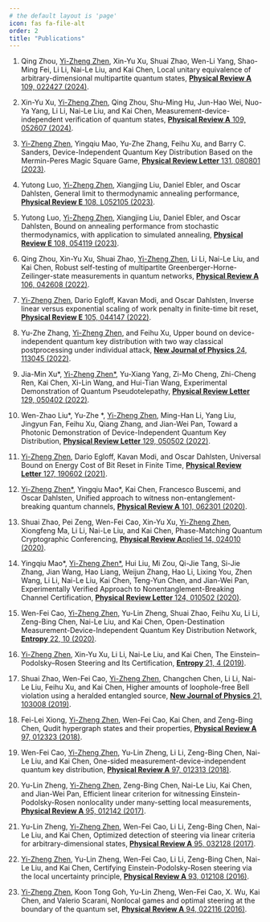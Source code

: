 ```yaml
---
# the default layout is 'page'
icon: fas fa-file-alt
order: 2
title: "Publications"
---
```


1. Qing Zhou, <u>Yi-Zheng Zhen</u>, Xin-Yu Xu, Shuai Zhao, Wen-Li Yang, Shao-Ming Fei, Li Li, Nai-Le Liu, and Kai Chen, Local unitary equivalence of arbitrary-dimensional multipartite quantum states, [**Physical Review A** 109, 022427 (2024)](https://link.aps.org/doi/10.1103/PhysRevA.109.022427).

1. Xin-Yu Xu, <u>Yi-Zheng Zhen</u>, Qing Zhou, Shu-Ming Hu, Jun-Hao Wei, Nuo-Ya Yang, Li Li, Nai-Le Liu, and Kai Chen, Measurement-device-independent verification of quantum states, [**Physical Review A** 109, 052607 (2024)](https://link.aps.org/doi/10.1103/PhysRevA.109.052607).

1. <u>Yi-Zheng Zhen</u>, Yingqiu Mao, Yu-Zhe Zhang, Feihu Xu, and Barry C. Sanders, Device-Independent Quantum Key Distribution Based on the Mermin-Peres Magic Square Game, [**Physical Review Letter** 131, 080801 (2023)](https://link.aps.org/doi/10.1103/PhysRevLett.131.080801).

1. Yutong Luo, <u>Yi-Zheng Zhen</u>, Xiangjing Liu, Daniel Ebler, and Oscar Dahlsten, General limit to thermodynamic annealing performance, [**Physical Review E** 108, L052105 (2023)](https://link.aps.org/doi/10.1103/PhysRevE.108.L052105).

1. Yutong Luo, <u>Yi-Zheng Zhen</u>, Xiangjing Liu, Daniel Ebler, and Oscar Dahlsten, Bound on annealing performance from stochastic thermodynamics, with application to simulated annealing, [**Physical Review E** 108, 054119 (2023)](https://link.aps.org/doi/10.1103/PhysRevE.108.054119).

1. Qing Zhou, Xin-Yu Xu, Shuai Zhao, <u>Yi-Zheng Zhen</u>, Li Li, Nai-Le Liu, and Kai Chen, Robust self-testing of multipartite Greenberger-Horne-Zeilinger-state measurements in quantum networks, [**Physical Review A** 106, 042608 (2022)](https://link.aps.org/doi/10.1103/PhysRevA.106.042608).

1. <u>Yi-Zheng Zhen</u>, Dario Egloff, Kavan Modi, and Oscar Dahlsten, Inverse linear versus exponential scaling of work penalty in finite-time bit reset, [**Physical Review E** 105, 044147 (2022)](https://link.aps.org/doi/10.1103/PhysRevE.105.044147).

1. Yu-Zhe Zhang, <u>Yi-Zheng Zhen</u>, and Feihu Xu, Upper bound on device-independent quantum key distribution with two way classical postprocessing under individual attack, [**New Journal of Physics** 24, 113045 (2022)](https://iopscience.iop.org/article/10.1088/1367-2630/aca34b).

1. Jia-Min Xu*, <u>Yi-Zheng Zhen*</u>, Yu-Xiang Yang, Zi-Mo Cheng, Zhi-Cheng Ren, Kai Chen, Xi-Lin Wang, and Hui-Tian Wang, Experimental Demonstration of Quantum Pseudotelepathy, [**Physical Review Letter** 129, 050402 (2022)](https://link.aps.org/doi/10.1103/PhysRevLett.129.050402).

1. Wen-Zhao Liu*, Yu-Zhe *, <u>Yi-Zheng Zhen</u>, Ming-Han Li, Yang Liu, Jingyun Fan, Feihu Xu, Qiang Zhang, and Jian-Wei Pan, Toward a Photonic Demonstration of Device-Independent Quantum Key Distribution, [**Physical Review Letter** 129, 050502 (2022)](https://link.aps.org/doi/10.1103/PhysRevLett.129.050502).

1. <u>Yi-Zheng Zhen</u>, Dario Egloff, Kavan Modi, and Oscar Dahlsten, Universal Bound on Energy Cost of Bit Reset in Finite Time, [**Physical Review Letter** 127, 190602 (2021)](https://link.aps.org/doi/10.1103/PhysRevLett.127.190602).

1. <u>Yi-Zheng Zhen*</u>, Yingqiu Mao*, Kai Chen, Francesco Buscemi, and Oscar Dahlsten, Unified approach to witness non-entanglement-breaking quantum channels, [**Physical Review A** 101, 062301 (2020)](https://link.aps.org/doi/10.1103/PhysRevA.101.062301).

1. Shuai Zhao, Pei Zeng, Wen-Fei Cao, Xin-Yu Xu, <u>Yi-Zheng Zhen</u>, Xiongfeng Ma, Li Li, Nai-Le Liu, and Kai Chen, Phase-Matching Quantum Cryptographic Conferencing, [**Physical Review A**pplied 14, 024010 (2020)](https://link.aps.org/doi/10.1103/PhysRevApplied.14.024010).

1. Yingqiu Mao*, <u>Yi-Zheng Zhen*</u>, Hui Liu, Mi Zou, Qi-Jie Tang, Si-Jie Zhang, Jian Wang, Hao Liang, Weijun Zhang, Hao Li, Lixing You, Zhen Wang, Li Li, Nai-Le Liu, Kai Chen, Teng-Yun Chen, and Jian-Wei Pan, Experimentally Verified Approach to Nonentanglement-Breaking Channel Certification, [**Physical Review Letter** 124, 010502 (2020)](https://link.aps.org/doi/10.1103/PhysRevLett.124.010502).

1. Wen-Fei Cao, <u>Yi-Zheng Zhen</u>, Yu-Lin Zheng, Shuai Zhao, Feihu Xu, Li Li, Zeng-Bing Chen, Nai-Le Liu, and Kai Chen, Open-Destination Measurement-Device-Independent Quantum Key Distribution Network, [**Entropy** 22, 10 (2020)](https://www.mdpi.com/1099-4300/22/10/1083).

1. <u>Yi-Zheng Zhen</u>, Xin-Yu Xu, Li Li, Nai-Le Liu, and Kai Chen, The Einstein–Podolsky–Rosen Steering and Its Certification, [**Entropy** 21, 4 (2019)](https://www.mdpi.com/1099-4300/21/4/422).

1. Shuai Zhao, Wen-Fei Cao, <u>Yi-Zheng Zhen</u>, Changchen Chen, Li Li, Nai-Le Liu, Feihu Xu, and Kai Chen, Higher amounts of loophole-free Bell violation using a heralded entangled source, [**New Journal of Physics** 21, 103008 (2019)](https://iopscience.iop.org/article/10.1088/1367-2630/ab4538).

1. Fei-Lei Xiong, <u>Yi-Zheng Zhen</u>, Wen-Fei Cao, Kai Chen, and Zeng-Bing Chen, Qudit hypergraph states and their properties, [**Physical Review A** 97, 012323 (2018)](https://link.aps.org/doi/10.1103/PhysRevA.97.012323).

1. Wen-Fei Cao, <u>Yi-Zheng Zhen</u>, Yu-Lin Zheng, Li Li, Zeng-Bing Chen, Nai-Le Liu, and Kai Chen, One-sided measurement-device-independent quantum key distribution, [**Physical Review A** 97, 012313 (2018)](https://link.aps.org/doi/10.1103/PhysRevA.97.012313).

1. Yu-Lin Zheng, <u>Yi-Zheng Zhen</u>, Zeng-Bing Chen, Nai-Le Liu, Kai Chen, and Jian-Wei Pan, Efficient linear criterion for witnessing Einstein-Podolsky-Rosen nonlocality under many-setting local measurements, [**Physical Review A** 95, 012142 (2017)](https://link.aps.org/doi/10.1103/PhysRevA.95.012142).

1. Yu-Lin Zheng, <u>Yi-Zheng Zhen</u>, Wen-Fei Cao, Li Li, Zeng-Bing Chen, Nai-Le Liu, and Kai Chen, Optimized detection of steering via linear criteria for arbitrary-dimensional states, [**Physical Review A** 95, 032128 (2017)](https://link.aps.org/doi/10.1103/PhysRevA.95.032128).

1. <u>Yi-Zheng Zhen</u>, Yu-Lin Zheng, Wen-Fei Cao, Li Li, Zeng-Bing Chen, Nai-Le Liu, and Kai Chen, Certifying Einstein-Podolsky-Rosen steering via the local uncertainty principle, [**Physical Review A** 93, 012108 (2016)](https://link.aps.org/doi/10.1103/PhysRevA.93.012108).

1. <u>Yi-Zheng Zhen</u>, Koon Tong Goh, Yu-Lin Zheng, Wen-Fei Cao, X. Wu, Kai Chen, and Valerio Scarani, Nonlocal games and optimal steering at the boundary of the quantum set, [**Physical Review A** 94, 022116 (2016)](https://link.aps.org/doi/10.1103/PhysRevA.94.022116).
